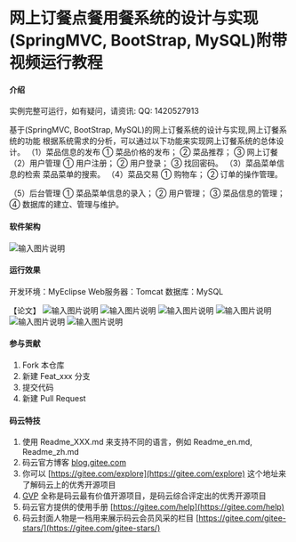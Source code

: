 # 网上订餐点餐用餐系统的设计与实现(SpringMVC, BootStrap, MySQL)附带视频运行教程

#### 介绍
实例完整可运行，如有疑问，请资讯: QQ: 1420527913

基于(SpringMVC, BootStrap, MySQL)的网上订餐系统的设计与实现,网上订餐系统的功能
根据系统需求的分析，可以通过以下功能来实现网上订餐系统的总体设计。
（1）菜品信息的发布
① 菜品价格的发布；
② 菜品推荐；
③ 网上订餐
（2）用户管理
① 用户注册；
② 用户登录；
③ 找回密码。
（3）菜品菜单信息的检索
菜品菜单的搜索。
（4）菜品交易
① 购物车；
② 订单的操作管理。


（5）后台管理
① 菜品菜单信息的录入；
② 用户管理；
③ 菜品信息的管理；
④ 数据库的建立、管理与维护。

#### 软件架构
![输入图片说明](https://images.gitee.com/uploads/images/2020/0131/111228_d9ceb30a_420766.png "屏幕截图.png")

#### 运行效果
开发环境：MyEclipse
Web服务器：Tomcat
数据库：MySQL

【论文】
![输入图片说明](https://images.gitee.com/uploads/images/2020/0131/111253_0df389fc_420766.png "屏幕截图.png")
![输入图片说明](https://images.gitee.com/uploads/images/2020/0131/111305_eba3697d_420766.png "屏幕截图.png")
![输入图片说明](https://images.gitee.com/uploads/images/2020/0131/111315_b395daa5_420766.png "屏幕截图.png")
![输入图片说明](https://images.gitee.com/uploads/images/2020/0131/111324_e18912a5_420766.png "屏幕截图.png")
![输入图片说明](https://images.gitee.com/uploads/images/2020/0131/111335_5a98bc80_420766.png "屏幕截图.png")
![输入图片说明](https://images.gitee.com/uploads/images/2020/0131/111347_48e3bc4f_420766.png "屏幕截图.png")
#### 参与贡献

1.  Fork 本仓库
2.  新建 Feat_xxx 分支
3.  提交代码
4.  新建 Pull Request


#### 码云特技

1.  使用 Readme\_XXX.md 来支持不同的语言，例如 Readme\_en.md, Readme\_zh.md
2.  码云官方博客 [blog.gitee.com](https://blog.gitee.com)
3.  你可以 [https://gitee.com/explore](https://gitee.com/explore) 这个地址来了解码云上的优秀开源项目
4.  [GVP](https://gitee.com/gvp) 全称是码云最有价值开源项目，是码云综合评定出的优秀开源项目
5.  码云官方提供的使用手册 [https://gitee.com/help](https://gitee.com/help)
6.  码云封面人物是一档用来展示码云会员风采的栏目 [https://gitee.com/gitee-stars/](https://gitee.com/gitee-stars/)
